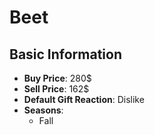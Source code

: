 # Beet

## Basic Information

- **Buy Price**: 280$
- **Sell Price**: 162$
- **Default Gift Reaction**: Dislike
- **Seasons**:
  - Fall